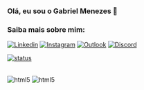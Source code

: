 
### Olá, eu sou o Gabriel Menezes 👋

### Saiba mais sobre mim:

[![Linkedin](https://img.shields.io/badge/LinkedIn-0077B5?style=for-the-badge&logo=linkedin&logoColor=white)](https://www.linkedin.com/in/gabriel-resende-menezes-200a68221/)
[![Instagram](https://img.shields.io/badge/Instagram-E4405F?style=for-the-badge&logo=instagram&logoColor=white)](https://www.instagram.com/menezessssssssss/)
[![Outlook](https://img.shields.io/badge/Microsoft_Outlook-0078D4?style=for-the-badge&logo=microsoft-outlook&logoColor=white)](https://mail.google.com/mail/u/0/?fs=1&tf=cm&source=mailto&to=gabirel.menezes@oulook.com)
[![Discord](https://img.shields.io/badge/Discord-%235865F2.svg?style=for-the-badge&logo=discord&logoColor=white)](https://discord.com/users/354444801917059073)

[![status](https://github-readme-stats.vercel.app/api?username=Mezescheroso&show_icons=true&theme=midnight-purple)](https://github.com/mezescheroso)

<div style="display: inline_block"><br/>
    <img align="center" alt="html5" src="https://img.shields.io/badge/Python-3776AB?style=for-the-badge&logo=python&logoColor=white" />
    <img align="center" alt="html5" src="https://img.shields.io/badge/JavaScript-F7DF1E?style=for-the-badge&logo=javascript&logoColor=black" />
   
</div>
